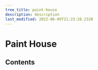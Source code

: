 ```yaml
---
tree_title: paint-house
description: description
last_modified: 2022-06-09T21:23:28.2328
---
```


# Paint House

## Contents
